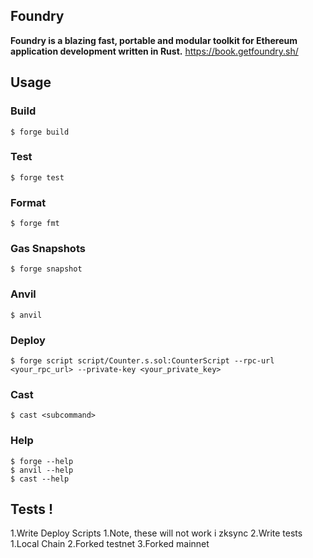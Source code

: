 ## Foundry

**Foundry is a blazing fast, portable and modular toolkit for Ethereum application development written in Rust.**
https://book.getfoundry.sh/

## Usage

### Build

```shell
$ forge build
```

### Test

```shell
$ forge test

```

### Format

```shell
$ forge fmt
```

### Gas Snapshots

```shell
$ forge snapshot
```

### Anvil

```shell
$ anvil
```

### Deploy

```shell
$ forge script script/Counter.s.sol:CounterScript --rpc-url <your_rpc_url> --private-key <your_private_key>
```

### Cast

```shell
$ cast <subcommand>
```

### Help

```shell
$ forge --help
$ anvil --help
$ cast --help
```

## Tests !
1.Write Deploy Scripts
    1.Note, these will not work i zksync
2.Write tests
    1.Local Chain
    2.Forked testnet
    3.Forked mainnet